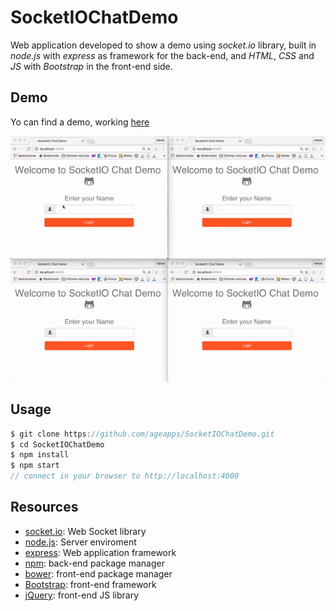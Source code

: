 # SocketIOChatDemo

Web application developed to show a demo using *socket.io* library, built in *node.js* with *express* as framework for the back-end, and *HTML*, *CSS* and *JS* with *Bootstrap* in the front-end side.


## Demo

Yo can find a demo, working [here]

![demo](./chat_demo.gif)

## Usage

```groovy
$ git clone https://github.com/ageapps/SocketIOChatDemo.git
$ cd SocketIOChatDemo
$ npm install
$ npm start
// connect in your browser to http://localhost:4000
```

## Resources

+ [socket.io]: Web Socket library
+ [node.js]: Server enviroment
+ [express]: Web application framework
+ [npm]: back-end package manager
+ [bower]: front-end package manager
+ [Bootstrap]: front-end framework
+ [jQuery]: front-end JS library


[here]: https://ageapps-socket-io-chat-demo.herokuapp.com
[socket.io]: http://socket.io
[node.js]:http://nodejs.org
[jQuery]:http://jquery.com
[express]:http://expressjs.com
[bower]:http://bower.io
[Bootstrap]:http://getbootstrap.com
[npm]:https://www.npmjs.com
